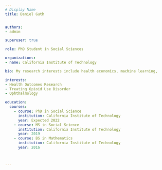 ```yaml
---
# Display Name
title: Daniel Guth


authors: 
- admin

superuser: true

role: PhD Student in Social Sciences

organizations:
- name: California Institute of Technology

bio: My research interests include health economics, machine learning, and remote sensing. 

interests:
- Health Outcomes Research
- Treating Opioid Use Disorder
- Ophthalmology

education:
  courses:
    - course: PhD in Social Science
      institution: California Institute of Technology
      year: Expected 2022
    - course: MS in Social Science
      institution: California Institute of Technology
      year: 2019
    - course: BS in Mathematics
      institution: California Institute of Technology
      year: 2016



---
```

